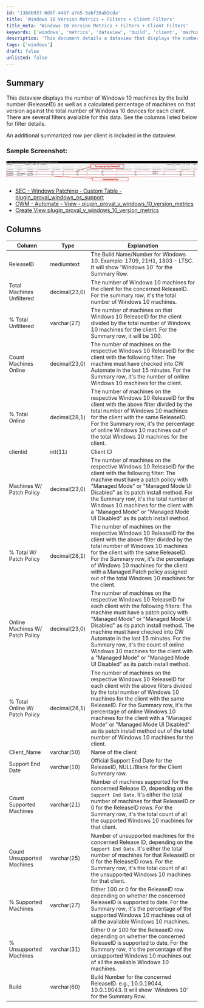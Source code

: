 ```yaml
---
id: '13b8b937-0d9f-44b7-a7e5-5abf38ab9cda'
title: 'Windows 10 Version Metrics + Filters + Client Filters'
title_meta: 'Windows 10 Version Metrics + Filters + Client Filters'
keywords: ['windows', 'metrics', 'dataview', 'build', 'client', 'machines', 'releaseid', 'patch']
description: 'This document details a dataview that displays the number of Windows 10 machines by their build number, including calculated percentages of each version against the total number of Windows 10 devices for each client. It includes various filters and a summary row for each client.'
tags: ['windows']
draft: false
unlisted: false
---
```


## Summary

This dataview displays the number of Windows 10 machines by the build number (ReleaseID) as well as a calculated percentage of machines on that version against the total number of Windows 10 devices for each client. There are several filters available for this data. See the columns listed below for filter details.

An additional summarized row per client is included in the dataview.

### Sample Screenshot:

![Sample Screenshot](../../../static/img/Windows-10-Version-Metrics-+-Filters-+-Client-Filters/image_1.png)

- [SEC - Windows Patching - Custom Table - plugin_proval_windows_os_support](<../tables/plugin_proval_windows_os_support.md>)
- [CWM - Automate - View - plugin_proval_v_windows_10_version_metrics](https://proval.itglue.com/DOC-5078775-9373661)
- [Create View plugin_proval_v_windows_10_version_metrics](<../scripts/Create View plugin_proval_v_windows_10_version_metrics.md>)

## Columns

| Column                           | Type            | Explanation                                                                                                                                                                                                 |
|----------------------------------|-----------------|-------------------------------------------------------------------------------------------------------------------------------------------------------------------------------------------------------------|
| ReleaseID                        | mediumtext      | The Build Name/Number for Windows 10. Example: 1709, 21H1, 1803 - LTSC. It will show 'Windows 10' for the Summary Row.                                                                                   |
| Total Machines Unfiltered        | decimal(23,0)   | The number of Windows 10 machines for the client for the concerned ReleaseID. For the summary row, it's the total number of Windows 10 machines.                                                               |
| % Total Unfiltered               | varchar(27)     | The number of machines on that Windows 10 ReleaseID for the client divided by the total number of Windows 10 machines for the client. For the Summary row, it will be 100.                                          |
| Count Machines Online            | decimal(23,0)   | The number of machines on the respective Windows 10 ReleaseID for the client with the following filter: The machine must have checked into CW Automate in the last 15 minutes. For the Summary row, it's the number of online Windows 10 machines for the client. |
| % Total Online                   | decimal(28,1)   | The number of machines on the respective Windows 10 ReleaseID for the client with the above filter divided by the total number of Windows 10 machines for the client with the same ReleaseID. For the Summary row, it's the percentage of online Windows 10 machines out of the total Windows 10 machines for the client. |
| clientid                         | int(11)         | Client ID                                                                                                                                                                                                      |
| Machines W/ Patch Policy         | decimal(23,0)   | The number of machines on the respective Windows 10 ReleaseID for the client with the following filter: The machine must have a patch policy with "Managed Mode" or "Managed Mode UI Disabled" as its patch install method. For the Summary row, it's the total number of Windows 10 machines for the client with a "Managed Mode" or "Managed Mode UI Disabled" as its patch install method. |
| % Total W/ Patch Policy          | decimal(28,1)   | The number of machines on the respective Windows 10 ReleaseID for the client with the above filter divided by the total number of Windows 10 machines for the client with the same ReleaseID. For the Summary row, it's the percentage of Windows 10 machines for the client with a Managed Patch policy assigned out of the total Windows 10 machines for the client. |
| Online Machines W/ Patch Policy   | decimal(23,0)   | The number of machines on the respective Windows 10 ReleaseID for each client with the following filters: The machine must have a patch policy with "Managed Mode" or "Managed Mode UI Disabled" as its patch install method. The machine must have checked into CW Automate in the last 15 minutes. For the Summary row, it's the count of online Windows 10 machines for the client with a "Managed Mode" or "Managed Mode UI Disabled" as its patch install method. |
| % Total Online W/ Patch Policy   | decimal(28,1)   | The number of machines on the respective Windows 10 ReleaseID for each client with the above filters divided by the total number of Windows 10 machines for the client with the same ReleaseID. For the Summary row, it's the percentage of online Windows 10 machines for the client with a "Managed Mode" or "Managed Mode UI Disabled" as its patch install method out of the total number of Windows 10 machines for the client. |
| Client_Name                      | varchar(50)     | Name of the client                                                                                                                                                                                           |
| Support End Date                 | varchar(10)     | Official Support End Date for the ReleaseID, NULL/Blank for the Client Summary row.                                                                                                                      |
| Count Supported Machines          | varchar(21)     | Number of machines supported for the concerned Release ID, depending on the `Support End Date`. It's either the total number of machines for that ReleaseID or 0 for the ReleaseID rows. For the Summary row, it's the total count of all the supported Windows 10 machines for that client. |
| Count Unsupported Machines        | varchar(25)     | Number of unsupported machines for the concerned Release ID, depending on the `Support End Date`. It's either the total number of machines for that ReleaseID or 0 for the ReleaseID rows. For the Summary row, it's the total count of all the unsupported Windows 10 machines for that client. |
| % Supported Machines              | varchar(27)     | Either 100 or 0 for the ReleaseID row depending on whether the concerned ReleaseID is supported to date. For the Summary row, it's the percentage of the supported Windows 10 machines out of all the available Windows 10 machines. |
| % Unsupported Machines            | varchar(31)     | Either 0 or 100 for the ReleaseID row depending on whether the concerned ReleaseID is supported to date. For the Summary row, it's the percentage of the unsupported Windows 10 machines out of all the available Windows 10 machines. |
| Build                             | varchar(60)     | Build Number for the concerned ReleaseID. e.g., 10.0.19044, 10.0.19043. It will show 'Windows 10' for the Summary Row.                                                                                     |




